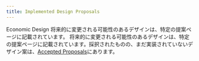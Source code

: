 ```yaml
---
title: Implemented Design Proposals
---
```


Economic Design 将来的に変更される可能性のあるデザインは、特定の提案ページに記載されています。 将来的に変更される可能性のあるデザインは、特定の提案ページに記載されています。採択されたものの、まだ実装されていないデザイン案は、[Accepted Proposals](../proposals/accepted-design-proposals.md)にあります。
